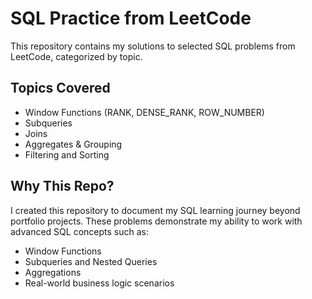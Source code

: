 # SQL Practice from LeetCode

This repository contains my solutions to selected SQL problems from LeetCode, categorized by topic.

## Topics Covered
-  Window Functions (RANK, DENSE_RANK, ROW_NUMBER)
-  Subqueries
-  Joins
-  Aggregates & Grouping
-  Filtering and Sorting

## Why This Repo?
I created this repository to document my SQL learning journey beyond portfolio projects. These problems demonstrate my ability to work with advanced SQL concepts such as:
- Window Functions
- Subqueries and Nested Queries
- Aggregations
- Real-world business logic scenarios

